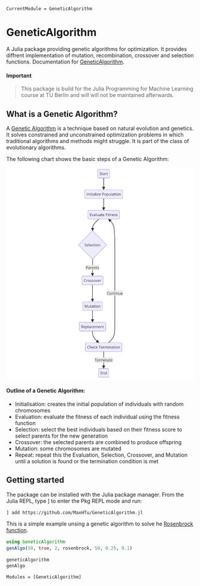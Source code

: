 ```@meta
CurrentModule = GeneticAlgorithm
```

# GeneticAlgorithm

A Julia package providing genetic algorithms for optimization. It provides diffrent implementation of mutation, recombination, crossover and selection functions.
Documentation for [GeneticAlgorithm](https://github.com/MaxHTu/GeneticAlgorithm.jl).

#### Important
> This package is build for the Julia Programming for Machine Learning course at TU Berlin and will will not be maintained afterwards.

## What is a Genetic Algorithm?

A [Genetic Algorithm](https://en.wikipedia.org/wiki/Genetic_algorithm) is a technique based on natural evolution and genetics. It solves constrained and unconstrained optimization problems in which traditional algorithms and methods might struggle. It is part of the class of evolutionary algorithms.

The following chart shows the basic steps of a Genetic Algorithm:

![How does a Genetic Algorithm work](./genetic_algo.png)

#### Outline of a Genetic Algorithm:
- Initialisation: creates the initial population of individuals with random chromosomes
- Evaluation: evaluate the fitness of each individual using the fitness function
- Selection: select the best individuals based on their fitness score to select parents for the new generation
- Crossover: the selected parents are combined to produce offspring
- Mutation: some chromosomes are mutated
- Repeat: repeat this the Evaluation, Selection, Crossover, and Mutation until a solution is found or the termination condition is met

## Getting started
The package can be installed with the Julia package manager. From the Julia REPL, type ] to enter the Pkg REPL mode and run:

```
] add https://github.com/MaxHTu/GeneticAlgorithm.jl
```

This is a simple example unsing a genetic algorithm to solve he [Rosenbrock function](https://en.wikipedia.org/wiki/Rosenbrock_function).

```julia
using GeneticAlgorithm
genAlgo(50, true, 2, rosenbrock, 50, 0.25, 0.1)
```

```@docs
geneticAlgorithm
genAlgo
```

```@autodocs
Modules = [GeneticAlgorithm]
```